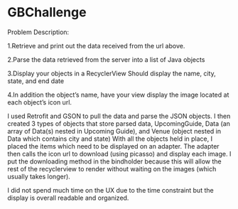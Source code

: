 # GBChallenge

Problem Description:

1.Retrieve and print out the data received from the url above.

2.Parse the data retrieved from the server into a list of Java objects

3.Display your objects in a RecyclerView
	Should display the name, city, state, and end date

4.In addition the object’s name, have your view display the image located at each object’s icon url.

I used Retrofit and GSON to pull the data and parse the JSON objects.
I then created 3 types of objects that store parsed data, UpcomingGuide, Data (an array of Data(s) nested in Upcoming Guide), and Venue (object nested in Data which contains city and state)
With all the objects held in place, I placed the items which need to be displayed on an adapter. The adapter then calls the icon url to download (using picasso) and display each image. I put the downloading method in the bindholder because this will allow the rest of the recyclerview to render without waiting on the images
(which usually takes longer).

I did not spend much time on the UX due to the time constraint but the display is overall readable and organized.
